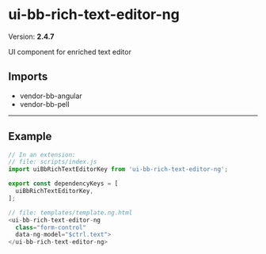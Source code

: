 # ui-bb-rich-text-editor-ng


Version: **2.4.7**

UI component for enriched text editor

## Imports

* vendor-bb-angular
* vendor-bb-pell

---

## Example

```javascript
// In an extension:
// file: scripts/index.js
import uiBbRichTextEditorKey from 'ui-bb-rich-text-editor-ng';

export const dependencyKeys = [
  uiBbRichTextEditorKey,
];

// file: templates/template.ng.html
<ui-bb-rich-text-editor-ng
  class="form-control"
  data-ng-model="$ctrl.text">
</ui-bb-rich-text-editor-ng>
```
